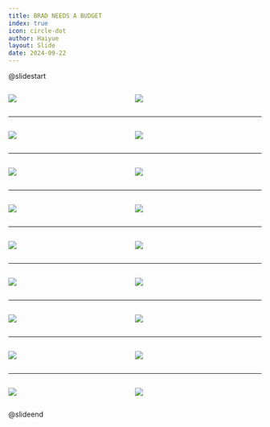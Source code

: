 ```yaml
---
title: BRAD NEEDS A BUDGET
index: true
icon: circle-dot
author: Haiyue
layout: Slide
date: 2024-09-22
---
```

 
@slidestart

<div style="display:flex">
<div style="flex:1">

![](https://raw.githubusercontent.com/yclord/reading/refs/heads/master/english/Level-M/BRAD%20NEEDS%20A%20BUDGET/001.webp)
</div>
<div style="flex:1">

![](https://raw.githubusercontent.com/yclord/reading/refs/heads/master/english/Level-M/BRAD%20NEEDS%20A%20BUDGET/002.webp)
</div>
</div>

---

<div style="display:flex">
<div style="flex:1">

![](https://raw.githubusercontent.com/yclord/reading/refs/heads/master/english/Level-M/BRAD%20NEEDS%20A%20BUDGET/003.webp)
</div>
<div style="flex:1">

![](https://raw.githubusercontent.com/yclord/reading/refs/heads/master/english/Level-M/BRAD%20NEEDS%20A%20BUDGET/004.webp)
</div>
</div>

---

<div style="display:flex">
<div style="flex:1">

![](https://raw.githubusercontent.com/yclord/reading/refs/heads/master/english/Level-M/BRAD%20NEEDS%20A%20BUDGET/005.webp)
</div>
<div style="flex:1">

![](https://raw.githubusercontent.com/yclord/reading/refs/heads/master/english/Level-M/BRAD%20NEEDS%20A%20BUDGET/006.webp)
</div>
</div>

---

<div style="display:flex">
<div style="flex:1">

![](https://raw.githubusercontent.com/yclord/reading/refs/heads/master/english/Level-M/BRAD%20NEEDS%20A%20BUDGET/007.webp)
</div>
<div style="flex:1">

![](https://raw.githubusercontent.com/yclord/reading/refs/heads/master/english/Level-M/BRAD%20NEEDS%20A%20BUDGET/008.webp)
</div>
</div>

---

<div style="display:flex">
<div style="flex:1">

![](https://raw.githubusercontent.com/yclord/reading/refs/heads/master/english/Level-M/BRAD%20NEEDS%20A%20BUDGET/009.webp)
</div>
<div style="flex:1">

![](https://raw.githubusercontent.com/yclord/reading/refs/heads/master/english/Level-M/BRAD%20NEEDS%20A%20BUDGET/010.webp)
</div>
</div>

---

<div style="display:flex">
<div style="flex:1">

![](https://raw.githubusercontent.com/yclord/reading/refs/heads/master/english/Level-M/BRAD%20NEEDS%20A%20BUDGET/011.webp)
</div>
<div style="flex:1">

![](https://raw.githubusercontent.com/yclord/reading/refs/heads/master/english/Level-M/BRAD%20NEEDS%20A%20BUDGET/012.webp)
</div>
</div>

---

<div style="display:flex">
<div style="flex:1">

![](https://raw.githubusercontent.com/yclord/reading/refs/heads/master/english/Level-M/BRAD%20NEEDS%20A%20BUDGET/013.webp)
</div>
<div style="flex:1">

![](https://raw.githubusercontent.com/yclord/reading/refs/heads/master/english/Level-M/BRAD%20NEEDS%20A%20BUDGET/014.webp)
</div>
</div>

---

<div style="display:flex">
<div style="flex:1">

![](https://raw.githubusercontent.com/yclord/reading/refs/heads/master/english/Level-M/BRAD%20NEEDS%20A%20BUDGET/015.webp)
</div>
<div style="flex:1">

![](https://raw.githubusercontent.com/yclord/reading/refs/heads/master/english/Level-M/BRAD%20NEEDS%20A%20BUDGET/016.webp)
</div>
</div>

---

<div style="display:flex">
<div style="flex:1">

![](https://raw.githubusercontent.com/yclord/reading/refs/heads/master/english/Level-M/BRAD%20NEEDS%20A%20BUDGET/017.webp)
</div>
<div style="flex:1">

![](https://raw.githubusercontent.com/yclord/reading/refs/heads/master/english/Level-M/BRAD%20NEEDS%20A%20BUDGET/018.webp)
</div>
</div>

@slideend